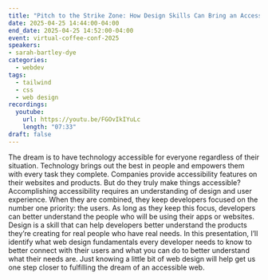 ```yaml
---
title: "Pitch to the Strike Zone: How Design Skills Can Bring an Accessible Web to Life"
date: 2025-04-25 14:44:00-04:00
end_date: 2025-04-25 14:52:00-04:00
event: virtual-coffee-conf-2025
speakers:
- sarah-bartley-dye
categories:
  - webdev
tags:
  - tailwind
  - css
  - web design
recordings:
  youtube:
    url: https://youtu.be/FGOvIkIYuLc
    length: "07:33"
draft: false
---
```


The dream is to have technology accessible for everyone regardless of their situation. Technology brings out the best in people and empowers them with every task they complete. Companies provide accessibility features on their websites and products. But do they truly make things accessible? Accomplishing accessibility requires an understanding of design and user experience. When they are combined, they keep developers focused on the number one priority: the users. As long as they keep this focus, developers can better understand the people who will be using their apps or websites. Design is a skill that can help developers better understand the products they’re creating for real people who have real needs. In this presentation, I’ll identify what web design fundamentals every developer needs to know to better connect with their users and what you can do to better understand what their needs are. Just knowing a little bit of web design will help get us one step closer to fulfilling the dream of an accessible web.
